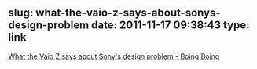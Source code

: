 slug: what-the-vaio-z-says-about-sonys-design-problem
date: 2011-11-17 09:38:43
type: link
---

[What the Vaio Z says about Sony's design problem - Boing Boing](http://boingboing.net/2011/11/14/what-the-vaio-z-says-about-son.html)

